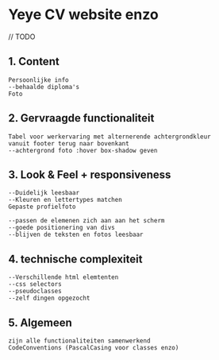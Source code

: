 # Yeye CV website enzo

// TODO
## 1.  Content
    Persoonlijke info
    --behaalde diploma's 
    Foto

## 2.  Gervraagde functionaliteit
    Tabel voor werkervaring met alternerende achtergrondkleur
    vanuit footer terug naar bovenkant
    --achtergrond foto :hover box-shadow geven

## 3. Look & Feel + responsiveness
    --Duidelijk leesbaar
    --Kleuren en lettertypes matchen
    Gepaste profielfoto

    --passen de elemenen zich aan aan het scherm
    --goede positionering van divs
    --blijven de teksten en fotos leesbaar

## 4. technische complexiteit
    --Verschillende html elemtenten
    --css selectors
    --pseudoclasses
    --zelf dingen opgezocht

## 5. Algemeen
    zijn alle functionaliteiten samenwerkend
    CodeConventions (PascalCasing voor classes enzo)

